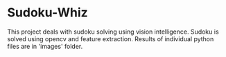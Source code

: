 # Sudoku-Whiz
This project deals with sudoku solving using vision intelligence. Sudoku is solved using opencv and feature extraction. Results of individual python files are in 'images' folder.

